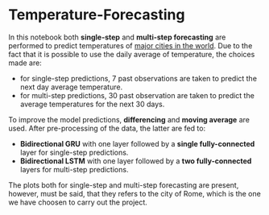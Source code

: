 # Temperature-Forecasting

In this notebook both **single-step** and **multi-step forecasting** are performed to predict temperatures of [major cities in the world](https://www.kaggle.com/datasets/sudalairajkumar/daily-temperature-of-major-cities). Due to the fact that it is possible to use the daily average of temperature, the choices made are:
- for single-step predictions, 7 past observations are taken to predict the next day average temperature. 
- for multi-step predictions, 30 past observation are taken to predict the average temperatures for the next 30 days.

To improve the model predictions, **differencing** and **moving average** are used. After pre-processing of the data, the latter are fed to: 
- **Bidirectional GRU**  with one layer followed by a **single fully-connected** layer for single-step predictions.
- **Bidirectional LSTM**  with one layer followed by a **two fully-connected** layers for multi-step predictions.

The plots both for single-step and multi-step forecasting are present, however, must be said, that they refers to the city of Rome, which is the one we have choosen to carry out the project. 
